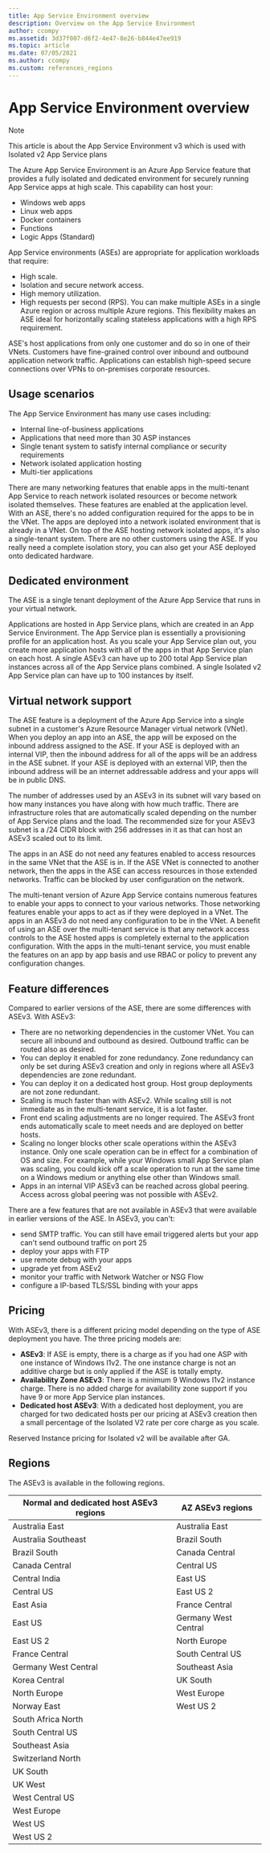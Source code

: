 ```yaml
---
title: App Service Environment overview
description: Overview on the App Service Environment
author: ccompy
ms.assetid: 3d37f007-d6f2-4e47-8e26-b844e47ee919
ms.topic: article
ms.date: 07/05/2021
ms.author: ccompy
ms.custom: references_regions
---
```

# App Service Environment overview 
> [!NOTE]
> This article is about the App Service Environment v3 which is used with Isolated v2 App Service plans
> 

The Azure App Service Environment is an Azure App Service feature that provides a fully isolated and dedicated environment for securely running App Service apps at high scale. This capability can host your:

- Windows web apps
- Linux web apps
- Docker containers
- Functions
- Logic Apps (Standard)

App Service environments (ASEs) are appropriate for application workloads that require:

- High scale.
- Isolation and secure network access.
- High memory utilization.
- High requests per second (RPS). You can make multiple ASEs in a single Azure region or across multiple Azure regions. This flexibility makes an ASE ideal for horizontally scaling stateless applications with a high RPS requirement.

ASE's host applications from only one customer and do so in one of their VNets. Customers have fine-grained control over inbound and outbound application network traffic. Applications can establish high-speed secure connections over VPNs to on-premises corporate resources.

## Usage scenarios

The App Service Environment has many use cases including:

- Internal line-of-business applications
- Applications that need more than 30 ASP instances
- Single tenant system to satisfy internal compliance or security requirements
- Network isolated application hosting
- Multi-tier applications

There are many networking features that enable apps in the multi-tenant App Service to reach network isolated resources or become network isolated themselves. These features are enabled at the application level.  With an ASE, there's no added configuration required for the apps to be in the VNet. The apps are deployed into a network isolated environment that is already in a VNet. On top of the ASE hosting network isolated apps, it's also a single-tenant system. There are no other customers using the ASE. If you really need a complete isolation story, you can also get your ASE deployed onto dedicated hardware. 

## Dedicated environment

The ASE is a single tenant deployment of the Azure App Service that runs in your virtual network. 

Applications are hosted in App Service plans, which are created in an App Service Environment. The App Service plan is essentially a provisioning profile for an application host. As you scale your App Service plan out, you create more application hosts with all of the apps in that App Service plan on each host. A single ASEv3 can have up to 200 total App Service plan instances across all of the App Service plans combined. A single Isolated v2 App Service plan can have up to 100 instances by itself. 

## Virtual network support

The ASE feature is a deployment of the Azure App Service into a single subnet in a customer's Azure Resource Manager virtual network (VNet). When you deploy an app into an ASE, the app will be exposed on the inbound address assigned to the ASE. If your ASE is deployed with an internal VIP, then the inbound address for all of the apps will be an address in the ASE subnet. If your ASE is deployed with an external VIP, then the inbound address will be an internet addressable address and your apps will be in public DNS. 

The number of addresses used by an ASEv3 in its subnet will vary based on how many instances you have along with how much traffic. There are infrastructure roles that are automatically scaled depending on the number of App Service plans and the load. The recommended size for your ASEv3 subnet is a /24 CIDR block with 256 addresses in it as that can host an ASEv3 scaled out to its limit.

The apps in an ASE do not need any features enabled to access resources in the same VNet that the ASE is in. If the ASE VNet is connected to another network, then the apps in the ASE can access resources in those extended networks. Traffic can be blocked by user configuration on the network. 

The multi-tenant version of Azure App Service contains numerous features to enable your apps to connect to your various networks. Those networking features enable your apps to act as if they were deployed in a VNet. The apps in an ASEv3 do not need any configuration to be in the VNet. A benefit of using an ASE over the multi-tenant service is that any network access controls to the ASE hosted apps is completely external to the application configuration. With the apps in the multi-tenant service, you must enable the features on an app by app basis and use RBAC or policy to prevent any configuration changes. 

## Feature differences

Compared to earlier versions of the ASE, there are some differences with ASEv3. With ASEv3:

- There are no networking dependencies in the customer VNet. You can secure all inbound and outbound as desired. Outbound traffic can be routed also as desired. 
- You can deploy it enabled for zone redundancy. Zone redundancy can only be set during ASEv3 creation and only in regions where all ASEv3 dependencies are zone redundant. 
- You can deploy it on a dedicated host group. Host group deployments are not zone redundant. 
- Scaling is much faster than with ASEv2. While scaling still is not immediate as in the multi-tenant service, it is a lot faster.
- Front end scaling adjustments are no longer required. The ASEv3 front ends automatically scale to meet needs and are deployed on better hosts. 
- Scaling no longer blocks other scale operations within the ASEv3 instance. Only one scale operation can be in effect for a combination of OS and size. For example, while your Windows small App Service plan was scaling, you could kick off a scale operation to run at the same time on a Windows medium or anything else other than Windows small. 
- Apps in an internal VIP ASEv3 can be reached across global peering. Access across global peering was not possible with ASEv2. 

There are a few features that are not available in ASEv3 that were available in earlier versions of the ASE. In ASEv3, you can't:

- send SMTP traffic. You can still have email triggered alerts but your app can't send outbound traffic on port 25
- deploy your apps with FTP
- use remote debug with your apps
- upgrade yet from ASEv2
- monitor your traffic with Network Watcher or NSG Flow
- configure a IP-based TLS/SSL binding with your apps

## Pricing 

With ASEv3, there is a different pricing model depending on the type of ASE deployment you have. The three pricing models are: 

- **ASEv3**: If ASE is empty, there is a charge as if you had one ASP with one instance of Windows I1v2. The one instance charge is not an additive charge but is only applied if the ASE is totally empty.
- **Availability Zone ASEv3**: There is a minimum 9 Windows I1v2 instance charge. There is no added charge for availability zone support if you have 9 or more App Service plan instances. 
- **Dedicated host ASEv3**: With a dedicated host deployment, you are charged for two dedicated hosts per our pricing at ASEv3 creation then a small percentage of the Isolated V2 rate per core charge as you scale.

Reserved Instance pricing for Isolated v2 will be available after GA.  

## Regions

The ASEv3 is available in the following regions.

|Normal and dedicated host ASEv3 regions|	AZ ASEv3 regions|
|---------------------------------------|------------------|
|Australia East|	Australia East|
|Australia Southeast|Brazil South|
|Brazil South	|Canada Central|
|Canada Central|Central US|
|Central India	|East US|
|Central US	|East US 2|
|East Asia	| France Central|
|East US	| Germany West Central|
|East US 2|	North Europe|
|France Central	| South Central US|
|Germany West Central	|	Southeast Asia|
|Korea Central	| UK South|
|North Europe	| West Europe|
|Norway East	| West US 2	|
|South Africa North| |	
|South Central US	| |
|Southeast Asia| |
|Switzerland North	| |	
|UK South| |	
|UK West| |
|West Central US	| |	
|West Europe	| |
|West US	| |	
|West US 2| |
